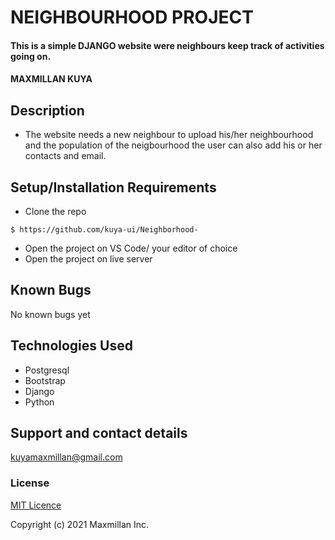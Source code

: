 # NEIGHBOURHOOD PROJECT
#### This is a simple DJANGO website were neighbours keep track of activities going on.
#### MAXMILLAN KUYA
## Description
* The website  needs a new neighbour to upload his/her neighbourhood and the population of the neigbourhood the user can also add his or her contacts and email.
## Setup/Installation Requirements
* Clone the repo
```
$ https://github.com/kuya-ui/Neighborhood-
```
* Open  the project on VS Code/ your editor of choice
* Open the project on live server

## Known Bugs
No known bugs yet
## Technologies Used
* Postgresql
* Bootstrap
* Django
* Python
## Support and contact details

kuyamaxmillan@gmail.com

### License

[MIT Licence](https://choosealicense.com/licenses/mit/)

Copyright (c) 2021 Maxmillan Inc.